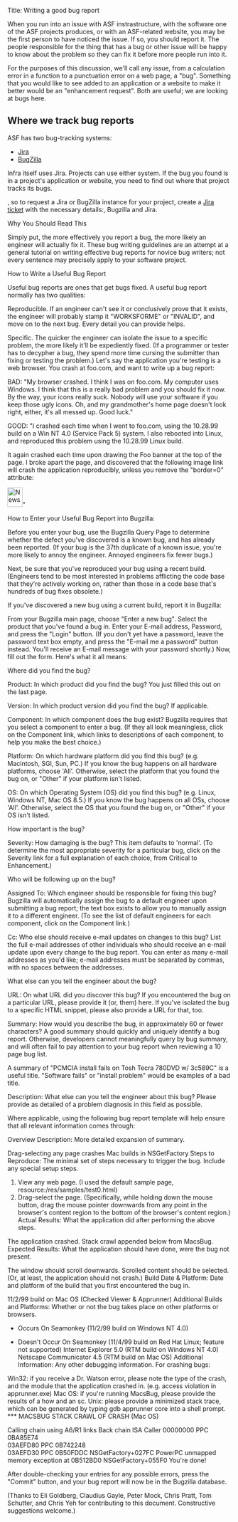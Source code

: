 Title: Writing a good bug report

When you run into an issue with ASF instrastructure, with the software one of the ASF projects produces, or with an ASF-related website, you may be the first person to have noticed the issue. If so, you should report it. The people responsible for the thing that has a bug or other issue will be happy to know about the problem so they can fix it before more people run into it.

For the purposes of this discussion, we'll call any issue, from a calculation error in a function to a punctuation error on a web page, a "bug". Something that you would like to see added to an application or a website to make it better would be an "enhancement request". Both are useful; we are looking at bugs here.

## Where we track bug reports ##

ASF has two bug-tracking systems:

  - <a href="https://issues.apache.org/jira/" target="_blank">Jira</a>
  - <a href="https://issues.apache.org/bugzilla/" target="_blank">BugZilla</a>
  
Infra itself uses Jira. Projects can use either system. If the bug you found is in a project's application or website, you need to find out where that project tracks its bugs. 




, so to request a Jira or BugZilla instance for your project, create a <a href="https://issues.apache.org/jira/browse/INFRA" target="_blank">Jira ticket</a> with the necessary details:, Bugzilla and Jira.


Why You Should Read This

Simply put, the more effectively you report a bug, the more likely an engineer will actually fix it.
These bug writing guidelines are an attempt at a general tutorial on writing effective bug reports for novice bug writers; not every sentence may precisely apply to your software project.


How to Write a Useful Bug Report

Useful bug reports are ones that get bugs fixed. A useful bug report normally has two qualities:

Reproducible. If an engineer can't see it or conclusively prove that it exists, the engineer will probably stamp it "WORKSFORME" or "INVALID", and move on to the next bug. Every detail you can provide helps.

Specific. The quicker the engineer can isolate the issue to a specific problem, the more likely it'll be expediently fixed. (If a programmer or tester has to decypher a bug, they spend more time cursing the submitter than fixing or testing the problem.)
Let's say the application you're testing is a web browser. You crash at foo.com, and want to write up a bug report:

BAD: "My browser crashed. I think I was on foo.com. My computer uses Windows. I think that this is a really bad problem and you should fix it now. By the way, your icons really suck. Nobody will use your software if you keep those ugly icons. Oh, and my grandmother's home page doesn't look right, either, it's all messed up. Good luck."

GOOD: "I crashed each time when I went to foo.com, using the 10.28.99 build on a Win NT 4.0 (Service Pack 5) system. I also rebooted into Linux, and reproduced this problem using the 10.28.99 Linux build.

It again crashed each time upon drawing the Foo banner at the top of the page. I broke apart the page, and discovered that the following image link will crash the application reproducibly, unless you remove the "border=0" attribute:

<IMG SRC="http://foo.com/images/topics/topicfoos.gif" width=34 height=44 border=0 alt="News">"



How to Enter your Useful Bug Report into Bugzilla:

Before you enter your bug, use the Bugzilla Query Page to determine whether the defect you've discovered is a known bug, and has already been reported. (If your bug is the 37th duplicate of a known issue, you're more likely to annoy the engineer. Annoyed engineers fix fewer bugs.)

Next, be sure that you've reproduced your bug using a recent build. (Engineers tend to be most interested in problems afflicting the code base that they're actively working on, rather than those in a code base that's hundreds of bug fixes obsolete.)

If you've discovered a new bug using a current build, report it in Bugzilla:

From your Bugzilla main page, choose "Enter a new bug".
Select the product that you've found a bug in.
Enter your E-mail address, Password, and press the "Login" button. (If you don't yet have a password, leave the password text box empty, and press the "E-mail me a password" button instead. You'll receive an E-mail message with your password shortly.)
Now, fill out the form. Here's what it all means:

Where did you find the bug?

Product: In which product did you find the bug?
You just filled this out on the last page.

Version: In which product version did you find the bug?
If applicable.

Component: In which component does the bug exist?
Bugzilla requires that you select a component to enter a bug. (If they all look meaningless, click on the Component link, which links to descriptions of each component, to help you make the best choice.)

Platform: On which hardware platform did you find this bug? (e.g. Macintosh, SGI, Sun, PC.)
If you know the bug happens on all hardware platforms, choose 'All'. Otherwise, select the platform that you found the bug on, or "Other" if your platform isn't listed.

OS: On which Operating System (OS) did you find this bug? (e.g. Linux, Windows NT, Mac OS 8.5.)
If you know the bug happens on all OSs, choose 'All'. Otherwise, select the OS that you found the bug on, or "Other" if your OS isn't listed.


How important is the bug?

Severity: How damaging is the bug?
This item defaults to 'normal'. (To determine the most appropriate severity for a particular bug, click on the Severity link for a full explanation of each choice, from Critical to Enhancement.)


Who will be following up on the bug?

Assigned To: Which engineer should be responsible for fixing this bug?
Bugzilla will automatically assign the bug to a default engineer upon submitting a bug report; the text box exists to allow you to manually assign it to a different engineer. (To see the list of default engineers for each component, click on the Component link.)

Cc: Who else should receive e-mail updates on changes to this bug?
List the full e-mail addresses of other individuals who should receive an e-mail update upon every change to the bug report. You can enter as many e-mail addresses as you'd like; e-mail addresses must be separated by commas, with no spaces between the addresses.


What else can you tell the engineer about the bug?

URL: On what URL did you discover this bug?
If you encountered the bug on a particular URL, please provide it (or, them) here. If you've isolated the bug to a specific HTML snippet, please also provide a URL for that, too.

Summary: How would you describe the bug, in approximately 60 or fewer characters?
A good summary should quickly and uniquely identify a bug report. Otherwise, developers cannot meaningfully query by bug summary, and will often fail to pay attention to your bug report when reviewing a 10 page bug list.

A summary of "PCMCIA install fails on Tosh Tecra 780DVD w/ 3c589C" is a useful title. "Software fails" or "install problem" would be examples of a bad title.


Description: What else can you tell the engineer about this bug?
Please provide as detailed of a problem diagnosis in this field as possible.

Where applicable, using the following bug report template will help ensure that all relevant information comes through:

Overview Description: More detailed expansion of summary.

Drag-selecting any page crashes Mac builds in NSGetFactory
Steps to Reproduce: The minimal set of steps necessary to trigger the bug. Include any special setup steps.

1) View any web page. (I used the default sample page, 
   resource:/res/samples/test0.html)
2) Drag-select the page. (Specifically, while holding down the 
   mouse button, drag the mouse pointer downwards from any point in 
   the browser's content region to the bottom of the browser's 
   content region.)
Actual Results: What the application did after performing the above steps.

The application crashed. Stack crawl appended below from MacsBug.
Expected Results: What the application should have done, were the bug not present.

The window should scroll downwards. Scrolled content should 
be selected. (Or, at least, the application should not crash.)
Build Date & Platform: Date and platform of the build that you first encountered the bug in.

11/2/99 build on Mac OS (Checked Viewer & Apprunner)
Additional Builds and Platforms: Whether or not the bug takes place on other platforms or browsers.

 - Occurs On
        Seamonkey (11/2/99 build on Windows NT 4.0)

 - Doesn't Occur On
        Seamonkey (11/4/99 build on Red Hat Linux; feature not supported)
        Internet Explorer 5.0 (RTM build on Windows NT 4.0)
        Netscape Communicator 4.5 (RTM build on Mac OS)
Additional Information: Any other debugging information. For crashing bugs:

Win32: if you receive a Dr. Watson error, please note the type of the crash, and the module that the application crashed in. (e.g. access violation in apprunner.exe)
Mac OS: if you're running MacsBug, please provide the results of a how and an sc.
Unix: please provide a minimized stack trace, which can be generated by typing gdb apprunner core into a shell prompt.
*** MACSBUG STACK CRAWL OF CRASH (Mac OS)

Calling chain using A6/R1 links
 Back chain  ISA  Caller
 00000000    PPC  0BA85E74  
 03AEFD80    PPC  0B742248  
 03AEFD30    PPC  0B50FDDC  NSGetFactory+027FC
PowerPC unmapped memory exception at 0B512BD0 NSGetFactory+055F0
You're done!

After double-checking your entries for any possible errors, press the "Commit" button, and your bug report will now be in the Bugzilla database.


(Thanks to Eli Goldberg, Claudius Gayle, Peter Mock, Chris Pratt, Tom Schutter, and Chris Yeh for contributing to this document. Constructive suggestions welcome.)
